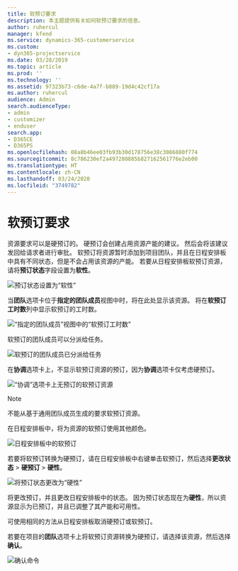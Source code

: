 ```yaml
---
title: 软预订要求
description: 本主题提供有关如何软预订要求的信息。
author: ruhercul
manager: kfend
ms.service: dynamics-365-customerservice
ms.custom:
- dyn365-projectservice
ms.date: 03/28/2019
ms.topic: article
ms.prod: ''
ms.technology: ''
ms.assetid: 97323b73-c6de-4a7f-b889-19d4c42cf17a
ms.author: ruhercul
audience: Admin
search.audienceType:
- admin
- customizer
- enduser
search.app:
- D365CE
- D365PS
ms.openlocfilehash: 08a8b46ee03fb93b30d178756e38c3086880f774
ms.sourcegitcommit: 8c786230ef2a497280885b827162561776e2eb00
ms.translationtype: HT
ms.contentlocale: zh-CN
ms.lasthandoff: 03/24/2020
ms.locfileid: "3749782"
---
```

# <a name="soft-book-requirements"></a>软预订要求

资源要求可以是硬预订的。 硬预订会创建占用资源产能的建议。 然后会将该建议发回给请求者进行审批。 软预订将资源暂时添加到项目团队，并且在日程安排板中具有不同状态，但是不会占用该资源的产能。 若要从日程安排板软预订资源，请将**预订状态**字段设置为**软性**。

![预订状态设置为“软性”](media/Resource-Management-image77.png)

当**团队**选项卡位于**指定的团队成员**视图中时，将在此处显示该资源。 将在**软预订工时数**列中显示软预订的工时数。

![“指定的团队成员”视图中的“软预订工时数”](media/Resource-Management-image78.png)

软预订的团队成员可以分派给任务。

![软预订的团队成员已分派给任务](media/Resource-Management-image79.png)

在**协调**选项卡上，不显示软预订资源的预订，因为**协调**选项卡仅考虑硬预订。

![“协调”选项卡上无预订的软预订资源](media/Resource-Management-image80.png)

> [!NOTE]
> 不能从基于通用团队成员生成的要求软预订资源。

在日程安排板中，将为资源的软预订使用其他颜色。

![日程安排板中的软预订](media/Resource-Management-image81.png)

若要将软预订转换为硬预订，请在日程安排板中右键单击软预订，然后选择**更改状态** \> **硬预订** \> **硬性**。

![将预订状态更改为“硬性”](media/Resource-Management-image82.png)

将更改预订，并且更改日程安排板中的状态。 因为预订状态现在为**硬性**，所以资源显示为已预订，并且已调整了其产能和可用性。

可使用相同的方法从日程安排板取消硬预订或软预订。

若要在项目的**团队**选项卡上将软预订资源转换为硬预订，请选择该资源，然后选择**确认**。

![确认命令](media/Resource-Management-image83.png)
